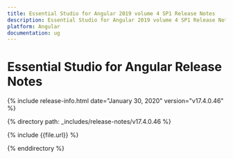 ```yaml
---
title: Essential Studio for Angular 2019 volume 4 SP1 Release Notes  
description: Essential Studio for Angular 2019 volume 4 SP1 Release Notes  
platform: Angular
documentation: ug
---
```


# Essential Studio for Angular  Release Notes  

{% include release-info.html date="January 30, 2020"  version="v17.4.0.46" %} 


{% directory path: _includes/release-notes/v17.4.0.46 %}

{% include {{file.url}} %}

{% enddirectory %}